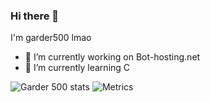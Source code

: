 ### Hi there 👋

I'm garder500 lmao

- 🔭 I’m currently working on Bot-hosting.net
- 🌱 I’m currently learning C

![Garder 500 stats](https://github-readme-stats.vercel.app/api?username=garder500&show_icons=true&theme=tokyonight)
![Metrics](https://metrics.lecoq.io/Garder500?template=classic&pagespeed=1&pagespeed.url=monarq.org&pagespeed.detailed=true&pagespeed.screenshot=false&config.timezone=Europe%2FParis)
